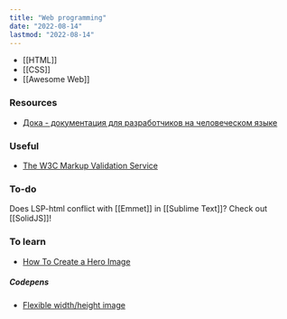 ```yaml
---
title: "Web programming"
date: "2022-08-14"
lastmod: "2022-08-14"
---
```


- [[HTML]]
- [[CSS]]
- [[Awesome Web]]

### Resources
- [Дока - документация для разработчиков на человеческом языке](https://doka.guide/)

### Useful
- [The W3C Markup Validation Service](https://validator.w3.org/)

### To-do
Does LSP-html conflict with [[Emmet]] in [[Sublime Text]]?
Check out [[SolidJS]]!

### To learn
- [How To Create a Hero Image](https://www.w3schools.com/howto/howto_css_hero_image.asp)

##### Codepens
- [Flexible width/height image](https://codepen.io/Paulie-D/pen/pydGzR?)
